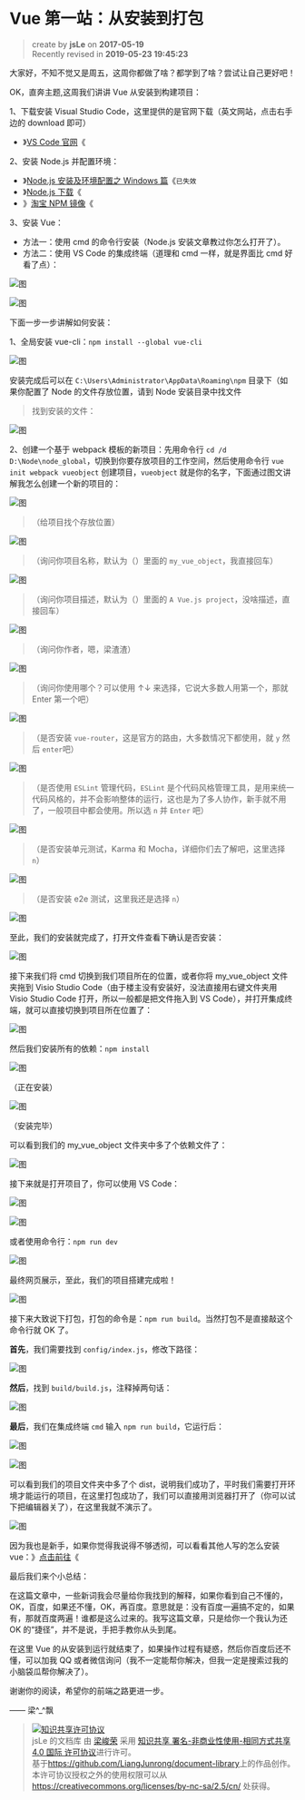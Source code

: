 # Vue 第一站：从安装到打包

> create by **jsLe** on **2017-05-19**  
> Recently revised in **2019-05-23 19:45:23**

大家好，不知不觉又是周五，这周你都做了啥？都学到了啥？尝试让自己更好吧！

OK，直奔主题,这周我们讲讲 Vue 从安装到构建项目：

1、下载安装 Visual Studio Code，这里提供的是官网下载（英文网站，点击右手边的 download 即可）

- 》[VS Code 官网](https://code.visualstudio.com/)《

2、安装 Node.js 并配置环境：

- 》[Node.js 安装及环境配置之 Windows 篇](http://www.cnblogs.com/yzadd/p/6547668.html)《`已失效`
- 》[Node.js 下载](http://nodejs.cn/download/)《
- 》[淘宝 NPM 镜像](https://npm.taobao.org/)《

3、安装 Vue：

- 方法一：使用 cmd 的命令行安装（Node.js 安装文章教过你怎么打开了）。
- 方法二：使用 VS Code 的集成终端（道理和 cmd 一样，就是界面比 cmd 好看了点）：

![图](./resource/10-1.png)

![图](./resource/10-2.png)

下面一步一步讲解如何安装：

1、全局安装 vue-cli：`npm install --global vue-cli`

![图](./resource/10-3.png)

安装完成后可以在 `C:\Users\Administrator\AppData\Roaming\npm` 目录下（如果你配置了 Node 的文件存放位置，请到 Node 安装目录中找文件

> 找到安装的文件：

![图](./resource/10-4.png)

2、创建一个基于 webpack 模板的新项目：先用命令行 `cd /d D:\Node\node_global`，切换到你要存放项目的工作空间，然后使用命令行 `vue init webpack vueobject` 创建项目，`vueobject` 就是你的名字，下面通过图文讲解我怎么创建一个新的项目的：

![图](./resource/10-5.png)

> （给项目找个存放位置）

![图](./resource/10-6.png)

> （询问你项目名称，默认为（）里面的 `my_vue_object`，我直接回车）

![图](./resource/10-7.png)

> （询问你项目描述，默认为（）里面的 `A Vue.js project`，没啥描述，直接回车）

![图](./resource/10-8.png)

> （询问你作者，嗯，梁渣渣）

![图](./resource/10-9.png)

> （询问你使用哪个？可以使用 ↑↓ 来选择，它说大多数人用第一个，那就 Enter 第一个吧）

![图](./resource/10-10.png)

> （是否安装 `vue-router`，这是官方的路由，大多数情况下都使用，就 `y` 然后 `enter`吧）

![图](./resource/10-10.png)

> （是否使用 `ESLint` 管理代码，`ESLint` 是个代码风格管理工具，是用来统一代码风格的，并不会影响整体的运行，这也是为了多人协作，新手就不用了，一般项目中都会使用。所以选 `n` 并 `Enter` 吧）

![图](./resource/10-11.png)

> （是否安装单元测试，Karma 和 Mocha，详细你们去了解吧，这里选择 `n`）

![图](./resource/10-12.png)

> （是否安装 e2e 测试，这里我还是选择 `n`）

![图](./resource/10-13.png)

至此，我们的安装就完成了，打开文件查看下确认是否安装：

![图](./resource/10-14.png)

接下来我们将 cmd 切换到我们项目所在的位置，或者你将 my_vue_object 文件夹拖到 Visio Studio Code（由于楼主没有安装好，没法直接用右键文件夹用 Visio Studio Code 打开，所以一般都是把文件拖入到 VS Code），并打开集成终端，就可以直接切换到项目所在位置了：

![图](./resource/10-15.png)

然后我们安装所有的依赖：`npm install`

![图](./resource/10-16.png)

（正在安装）

![图](./resource/10-17.png)

（安装完毕）

可以看到我们的 my_vue_object 文件夹中多了个依赖文件了：

![图](./resource/10-18.png)

接下来就是打开项目了，你可以使用 VS Code：

![图](./resource/10-19.png)

![图](./resource/10-20.png)

或者使用命令行：`npm run dev`

![图](./resource/10-21.png)

最终网页展示，至此，我们的项目搭建完成啦！

![图](./resource/10-22.png)

接下来大致说下打包，打包的命令是：`npm run build`。当然打包不是直接敲这个命令行就 OK 了。

**首先**，我们需要找到 `config/index.js`，修改下路径：

![图](./resource/10-23.png)

**然后**，找到 `build/build.js`，注释掉两句话：

![图](./resource/10-24.png)

**最后**，我们在集成终端 `cmd` 输入 `npm run build`，它运行后：

![图](./resource/10-25.png)

![图](./resource/10-26.png)

可以看到我们的项目文件夹中多了个 dist，说明我们成功了，平时我们需要打开环境才能运行的项目，在这里打包成功了，我们可以直接用浏览器打开了（你可以试下把编辑器关了），在这里我就不演示了。

![图](./resource/10-27.png)

因为我也是新手，如果你觉得我说得不够透彻，可以看看其他人写的怎么安装 vue：》[点击前往](http://www.jianshu.com/p/2769efeaa10a)《

最后我们来个小总结：

在这篇文章中，一些新词我会尽量给你我找到的解释，如果你看到自己不懂的，OK，百度，如果还不懂，OK，再百度。意思就是：没有百度一遍搞不定的，如果有，那就百度两遍！谁都是这么过来的。我写这篇文章，只是给你一个我认为还 OK 的“捷径”，并不是说，手把手教你从头到尾。

在这里 Vue 的从安装到运行就结束了，如果操作过程有疑惑，然后你百度后还不懂，可以加我 QQ 或者微信询问（我不一定能帮你解决，但我一定是搜索过我的小脑袋瓜帮你解决了）。

谢谢你的阅读，希望你的前端之路更进一步。

—— 梁^\_^飘

> <a rel="license" href="http://creativecommons.org/licenses/by-nc-sa/4.0/"><img alt="知识共享许可协议" style="border-width:0" src="https://i.creativecommons.org/l/by-nc-sa/4.0/88x31.png" /></a><br /><span xmlns:dct="http://purl.org/dc/terms/" property="dct:title">jsLe 的文档库</span> 由 <a xmlns:cc="http://creativecommons.org/ns#" href="https://github.com/LiangJunrong/document-library" property="cc:attributionName" rel="cc:attributionURL">梁峻荣</a> 采用 <a rel="license" href="http://creativecommons.org/licenses/by-nc-sa/4.0/">知识共享 署名-非商业性使用-相同方式共享 4.0 国际 许可协议</a>进行许可。<br />基于<a xmlns:dct="http://purl.org/dc/terms/" href="https://github.com/LiangJunrong/document-library" rel="dct:source">https://github.com/LiangJunrong/document-library</a>上的作品创作。<br />本许可协议授权之外的使用权限可以从 <a xmlns:cc="http://creativecommons.org/ns#" href="https://creativecommons.org/licenses/by-nc-sa/2.5/cn/" rel="cc:morePermissions">https://creativecommons.org/licenses/by-nc-sa/2.5/cn/</a> 处获得。
